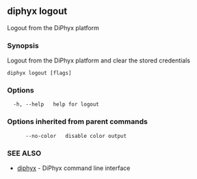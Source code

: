 ## diphyx logout

Logout from the DiPhyx platform

### Synopsis

Logout from the DiPhyx platform and clear the stored credentials

```
diphyx logout [flags]
```

### Options

```
  -h, --help   help for logout
```

### Options inherited from parent commands

```
      --no-color   disable color output
```

### SEE ALSO

* [diphyx](diphyx.md)	 - DiPhyx command line interface

